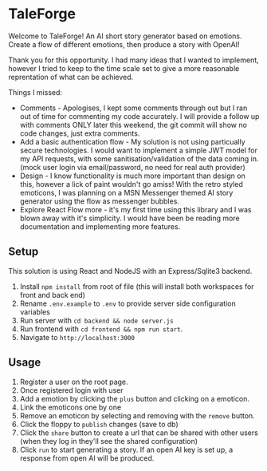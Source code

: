 # TaleForge

Welcome to TaleForge! An AI short story generator based on emotions. Create a flow of different emotions, then produce a story with OpenAI!

Thank you for this opportunity. I had many ideas that I wanted to implement, however I tried to keep to the time scale set to give a more reasonable reprentation of what can be achieved.

Things I missed:
- Comments - Apologises, I kept some comments through out but I ran out of time for commenting my code accurately. I will provide a follow up with comments ONLY later this weekend, the git commit will show no code changes, just extra comments.
- Add a basic authentication flow - My solution is not using particually secure technologies. I would want to implement a simple JWT model for my API requests, with some sanitisation/validation of the data coming in.
(mock user login via email/password, no need for real auth provider)
- Design - I know functionality is much more important than design on this, however a lick of paint wouldn't go amiss! With the retro styled emoticons, I was planning on a MSN Messenger themed AI story generator using the flow as messenger bubbles.
- Explore React Flow more - it's my first time using this library and I was blown away with it's simplicity. I would have been be reading more documentation and implementing more features.

## Setup

This solution is using React and NodeJS with an Express/Sqlite3 backend.

1. Install `npm install` from root of file (this will install both workspaces for front and back end)
2. Rename `.env.example` to `.env` to provide server side configuration variables
3. Run server with `cd backend && node server.js`
4. Run frontend with `cd frontend && npm run start`.
5. Navigate to `http://localhost:3000`


## Usage

1. Register a user on the root page.
2. Once registered login with user
3. Add a emotion by clicking the `plus` button and clicking on a emoticon.
4. Link the emoticons one by one
5. Remove an emoticon by selecting and removing with the `remove` button.
6. Click the floppy to `publish` changes (save to db)
7. Click the `share` button to create a url that can be shared with other users (when they log in they'll see the shared configuration)
8. Click `run` to start generating a story. If an open AI key is set up, a response from open AI will be produced.